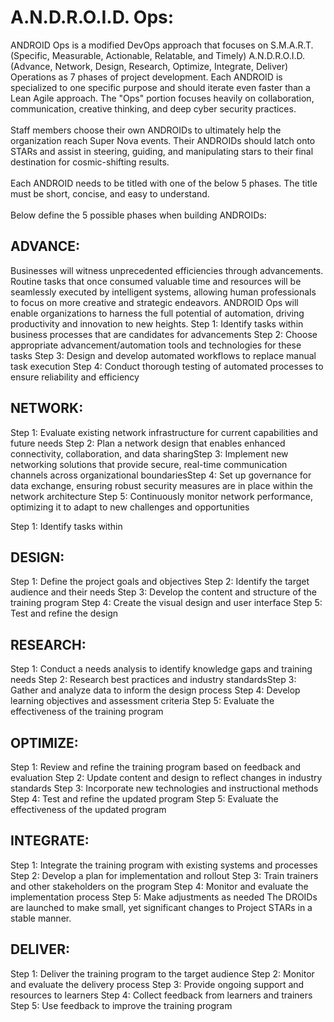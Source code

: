 # A.N.D.R.O.I.D. Ops:
ANDROID Ops is a modified DevOps approach that focuses on S.M.A.R.T. (Specific, Measurable, Actionable, Relatable, and Timely) A.N.D.R.O.I.D. (Advance, Network, Design, Research, Optimize, Integrate, Deliver) Operations as 7 phases of project development. Each ANDROID is specialized to one specific purpose and should iterate even faster than a Lean Agile approach. The "Ops" portion focuses heavily on collaboration, communication, creative thinking, and deep cyber security practices.
<br><br>
Staff members choose their own ANDROIDs to ultimately help the organization reach Super Nova events. Their ANDROIDs should latch onto STARs and assist in steering, guiding, and manipulating stars to their final destination for cosmic-shifting results.
<br><br>
Each ANDROID needs to be titled with one of the below 5 phases.  The title must be short, concise, and easy to understand.
<br><br>
Below define the 5 possible phases when building ANDROIDs:

## ADVANCE:
Businesses will witness unprecedented efficiencies through advancements. Routine tasks that once consumed valuable time and resources will be seamlessly executed by intelligent systems, allowing human professionals to focus on more creative and strategic endeavors. ANDROID Ops will enable organizations to harness the full potential of automation, driving productivity and innovation to new heights.
Step 1: Identify tasks within business processes that are candidates for advancements
Step 2: Choose appropriate advancement/automation tools and technologies for these tasks
Step 3: Design and develop automated workflows to replace manual task execution
Step 4: Conduct thorough testing of automated processes to ensure reliability and efficiency

## NETWORK:
Step 1: Evaluate existing network infrastructure for current capabilities and future needs
Step 2: Plan a network design that enables enhanced connectivity, collaboration, and data sharingStep 3: Implement new networking solutions that provide secure, real-time communication channels across organizational boundariesStep 4: Set up governance for data exchange, ensuring robust security measures are in place within the network architecture
Step 5: Continuously monitor network performance, optimizing it to adapt to new challenges and opportunities

Step 1: Identify tasks within 

## DESIGN:
Step 1: Define the project goals and objectives
Step 2: Identify the target audience and their needs
Step 3: Develop the content and structure of the training program
Step 4: Create the visual design and user interface
Step 5: Test and refine the design

## RESEARCH:
Step 1: Conduct a needs analysis to identify knowledge gaps and training needs
Step 2: Research best practices and industry standardsStep 3: Gather and analyze data to inform the design process
Step 4: Develop learning objectives and assessment criteria
Step 5: Evaluate the effectiveness of the training program

## OPTIMIZE:
Step 1: Review and refine the training program based on feedback and evaluation
Step 2: Update content and design to reflect changes in industry standards
Step 3: Incorporate new technologies and instructional methods
Step 4: Test and refine the updated program
Step 5: Evaluate the effectiveness of the updated program

## INTEGRATE:
Step 1: Integrate the training program with existing systems and processes
Step 2: Develop a plan for implementation and rollout
Step 3: Train trainers and other stakeholders on the program
Step 4: Monitor and evaluate the implementation process
Step 5: Make adjustments as needed
The DROIDs are launched to make small, yet significant changes to Project STARs in a stable manner. 

## DELIVER:
Step 1: Deliver the training program to the target audience
Step 2: Monitor and evaluate the delivery process
Step 3: Provide ongoing support and resources to learners
Step 4: Collect feedback from learners and trainers
Step 5: Use feedback to improve the training program
